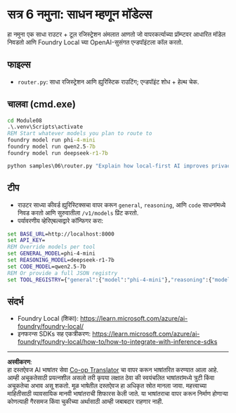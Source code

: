 <!--
CO_OP_TRANSLATOR_METADATA:
{
  "original_hash": "7f0c6af41a1ae2c5a770c8170da8bd6e",
  "translation_date": "2025-09-30T23:53:09+00:00",
  "source_file": "Module08/samples/06/README.md",
  "language_code": "mr"
}
-->
# सत्र 6 नमुना: साधन म्हणून मॉडेल्स

हा नमुना एक साधा राउटर + टूल रजिस्ट्रेशन अंमलात आणतो जो वापरकर्त्याच्या प्रॉम्प्टवर आधारित मॉडेल निवडतो आणि Foundry Local च्या OpenAI-सुसंगत एन्डपॉइंटला कॉल करतो.

## फाइल्स
- `router.py`: साधा रजिस्ट्रेशन आणि ह्युरिस्टिक राउटिंग; एन्डपॉइंट शोध + हेल्थ चेक.

## चालवा (cmd.exe)
```cmd
cd Module08
.\.venv\Scripts\activate
REM Start whatever models you plan to route to
foundry model run phi-4-mini
foundry model run qwen2.5-7b
foundry model run deepseek-r1-7b

python samples\06\router.py "Explain how local-first AI improves privacy in two sentences."
```

## टीप
- राउटर साध्या कीवर्ड ह्युरिस्टिक्सचा वापर करून `general`, `reasoning`, आणि `code` साधनांमध्ये निवड करतो आणि सुरुवातीला `/v1/models` प्रिंट करतो.
- पर्यावरणीय व्हेरिएबल्सद्वारे कॉन्फिगर करा:
```cmd
set BASE_URL=http://localhost:8000
set API_KEY=
REM Override models per tool
set GENERAL_MODEL=phi-4-mini
set REASONING_MODEL=deepseek-r1-7b
set CODE_MODEL=qwen2.5-7b
REM Or provide a full JSON registry
set TOOL_REGISTRY={"general":{"model":"phi-4-mini"},"reasoning":{"model":"deepseek-r1-7b"},"code":{"model":"qwen2.5-7b"}}
```

## संदर्भ
- Foundry Local (शिका): https://learn.microsoft.com/azure/ai-foundry/foundry-local/
- इनफरन्स SDKs सह एकत्रीकरण: https://learn.microsoft.com/azure/ai-foundry/foundry-local/how-to/how-to-integrate-with-inference-sdks

---

**अस्वीकरण**:  
हा दस्तऐवज AI भाषांतर सेवा [Co-op Translator](https://github.com/Azure/co-op-translator) चा वापर करून भाषांतरित करण्यात आला आहे. आम्ही अचूकतेसाठी प्रयत्नशील असलो तरी कृपया लक्षात ठेवा की स्वयंचलित भाषांतरांमध्ये त्रुटी किंवा अचूकतेचा अभाव असू शकतो. मूळ भाषेतील दस्तऐवज हा अधिकृत स्रोत मानला जावा. महत्त्वाच्या माहितीसाठी व्यावसायिक मानवी भाषांतराची शिफारस केली जाते. या भाषांतराचा वापर करून निर्माण होणाऱ्या कोणत्याही गैरसमज किंवा चुकीच्या अर्थासाठी आम्ही जबाबदार राहणार नाही.
